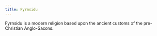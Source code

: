 ```yaml
---
title: Fyrnsidu
---
```


Fyrnsidu is a modern religion based upon the ancient customs of the pre-Christian Anglo-Saxons.
